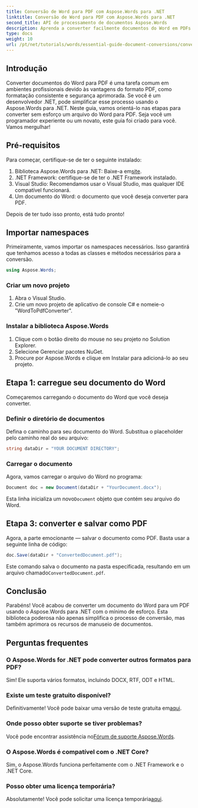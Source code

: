 ```yaml
---
title: Conversão de Word para PDF com Aspose.Words para .NET
linktitle: Conversão de Word para PDF com Aspose.Words para .NET
second_title: API de processamento de documentos Aspose.Words
description: Aprenda a converter facilmente documentos do Word em PDFs usando o Aspose.Words para .NET. Este tutorial passo a passo abrange os pré-requisitos essenciais, configuração do projeto e implementação do código.
type: docs
weight: 10
url: /pt/net/tutorials/words/essential-guide-document-conversions/convert-word-to-pdf/
---
```

## Introdução

Converter documentos do Word para PDF é uma tarefa comum em ambientes profissionais devido às vantagens do formato PDF, como formatação consistente e segurança aprimorada. Se você é um desenvolvedor .NET, pode simplificar esse processo usando o Aspose.Words para .NET. Neste guia, vamos orientá-lo nas etapas para converter sem esforço um arquivo do Word para PDF. Seja você um programador experiente ou um novato, este guia foi criado para você. Vamos mergulhar!

## Pré-requisitos

Para começar, certifique-se de ter o seguinte instalado:

1.  Biblioteca Aspose.Words para .NET: Baixe-a em[site](https://releases.aspose.com/words/net/).
2. .NET Framework: certifique-se de ter o .NET Framework instalado.
3. Visual Studio: Recomendamos usar o Visual Studio, mas qualquer IDE compatível funcionará.
4. Um documento do Word: o documento que você deseja converter para PDF.

Depois de ter tudo isso pronto, está tudo pronto!

## Importar namespaces

Primeiramente, vamos importar os namespaces necessários. Isso garantirá que tenhamos acesso a todas as classes e métodos necessários para a conversão.

```csharp
using Aspose.Words;
```

### Criar um novo projeto

1. Abra o Visual Studio.
2. Crie um novo projeto de aplicativo de console C# e nomeie-o "WordToPdfConverter".

### Instalar a biblioteca Aspose.Words

1. Clique com o botão direito do mouse no seu projeto no Solution Explorer.
2. Selecione Gerenciar pacotes NuGet.
3. Procure por Aspose.Words e clique em Instalar para adicioná-lo ao seu projeto.

## Etapa 1: carregue seu documento do Word

Começaremos carregando o documento do Word que você deseja converter.

### Definir o diretório de documentos

Defina o caminho para seu documento do Word. Substitua o placeholder pelo caminho real do seu arquivo:

```csharp
string dataDir = "YOUR DOCUMENT DIRECTORY";
```

### Carregar o documento

Agora, vamos carregar o arquivo do Word no programa:

```csharp
Document doc = new Document(dataDir + "YourDocument.docx");
```

 Esta linha inicializa um novo`Document` objeto que contém seu arquivo do Word.

## Etapa 3: converter e salvar como PDF

Agora, a parte emocionante — salvar o documento como PDF. Basta usar a seguinte linha de código:

```csharp
doc.Save(dataDir + "ConvertedDocument.pdf");
```

 Este comando salva o documento na pasta especificada, resultando em um arquivo chamado`ConvertedDocument.pdf`.

## Conclusão

Parabéns! Você acabou de converter um documento do Word para um PDF usando o Aspose.Words para .NET com o mínimo de esforço. Esta biblioteca poderosa não apenas simplifica o processo de conversão, mas também aprimora os recursos de manuseio de documentos. 

## Perguntas frequentes

### O Aspose.Words for .NET pode converter outros formatos para PDF?

Sim! Ele suporta vários formatos, incluindo DOCX, RTF, ODT e HTML.

### Existe um teste gratuito disponível?

 Definitivamente! Você pode baixar uma versão de teste gratuita em[aqui](https://releases.aspose.com/).

### Onde posso obter suporte se tiver problemas?

 Você pode encontrar assistência no[Fórum de suporte Aspose.Words](https://forum.aspose.com/c/words/8).

### O Aspose.Words é compatível com o .NET Core?

Sim, o Aspose.Words funciona perfeitamente com o .NET Framework e o .NET Core.

### Posso obter uma licença temporária?

 Absolutamente! Você pode solicitar uma licença temporária[aqui](https://purchase.conholdate.com/temporary-license/).